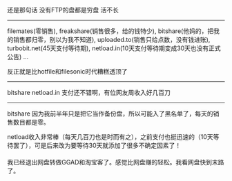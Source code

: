 ####
还是那句话 没有FTP的盘都是穷盘 活不长

---
filemates(零销售), freakshare(销售很多，给的钱特少), bitshare(他妈的，把我的销售都归零，别以为我不知道), uploaded.to(销售只给点数，没有钱进账), turbobit.net(45天支付等待期), netload.in(10天支付等待期变成30天也没有正式公告) ...

反正就是比hotfile和filesonic时代糟糕透顶了

---
bitshare netload.in 支付还不错啊，有位网友周收入好几百刀

---
bitshare 因为我前半年只是把它当作备份盘，所以可能入了黑名单了，每天的销售数目都是零。

netload收入非常棒（每天几百刀也是时而有之），之前支付也挺迅速的（10天等待罢了），可是后来改为要等待30天就添加了很多不确定因素了！

####
我已经退出网盘转做GGAD和淘宝客了。感觉比网盘赚的轻松。我看网盘快到末路了。